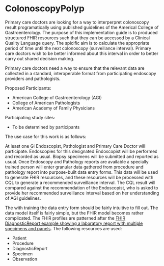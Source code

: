 # ColonoscopyPolyp

Primary care doctors are looking for a way to interperpret colonoscopy result programatically using published guidelines of the Americal College of Gastroenterology. The purpose of this implementation guide is to produced structured FHIR resources such that they can be accessed by a Clinical Quality Language query. The spicific aim is to calculate the appropriate period of time until the next colonoscopy (surveillance interval). Primary care doctors wish to be better informed about this interval in order to better carry out shared decision making. 

Primary care doctors need a way to ensure that the relevant data are collected in a standard, interoperable format from participating endoscopy providers and pathologists.

Proposed Participants: 

* American College of Gastroenterology (AGI)
* College of American Pathologists
* American Academy of Family Physicians

Participating study sites:

* To be determined by participants

The use case for this work is as follows:

At least one GI Endoscopist, Pathologist and Primary Care Doctor will participate. 
Endoscopies for this designated Endoscopist will be performed and recorded as usual. Biopsy specimens will be submitted and reported as usual. Once Endoscopy and Pathology reports are available a specially trained person will enter granular data gathered from procedure and pathology report into purpose-built data entry forms. This data will be used to generate FHIR resourcses, and these resources will be processed with CQL to generate a recommended surveillance interval. The CQL result will compared against the recommendation of the Endoscopist, who is asked to provide her recommended surveillance interval based on her understanding of AGI guidelines.

The with training the data entry form should be fairly intuitive to fill out. The data model itself is fairly simple, but the FHIR model becomes rather complicated. The FHIR profiles are patterned after the [FHIR DiagnosticReport example showing a laboratory report with multiple specimens and panels](https://hl7.org/fhir/diagnosticreport-example-ghp.json.html). The following resources are used: 

* Patient
* Procedure
* DiagnosticReport
* Specimen
* Observation